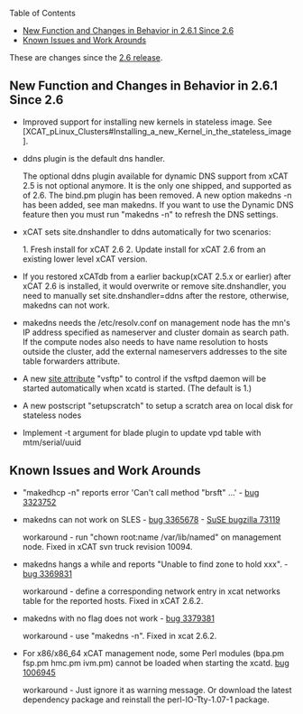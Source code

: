 <!-- START doctoc generated TOC please keep comment here to allow auto update -->
<!-- DON'T EDIT THIS SECTION, INSTEAD RE-RUN doctoc TO UPDATE -->
Table of Contents

- [New Function and Changes in Behavior in 2.6.1 Since 2.6](#new-function-and-changes-in-behavior-in-261-since-26)
- [Known Issues and Work Arounds](#known-issues-and-work-arounds)

<!-- END doctoc generated TOC please keep comment here to allow auto update -->

These are changes since the [2.6 release](XCAT_2.6_Release_Notes). 

## New Function and Changes in Behavior in 2.6.1 Since 2.6

  * Improved support for installing new kernels in stateless image. See [XCAT_pLinux_Clusters#Installing_a_new_Kernel_in_the_stateless_image]. 
  * ddns plugin is the default dns handler. 

     The optional ddns plugin available for dynamic DNS support from xCAT 2.5 is not optional anymore. It is the only one shipped, and supported as of 2.6. The bind.pm plugin has been removed. A new option makedns -n has been added, see man makedns. If you want to use the Dynamic DNS feature then you must run "makedns -n" to refresh the DNS settings. 

  * xCAT sets site.dnshandler to ddns automatically for two scenarios: 

     1\. Fresh install for xCAT 2.6 
     2\. Update install for xCAT 2.6 from an existing lower level xCAT version. 

  * If you restored xCATdb from a earlier backup(xCAT 2.5.x or earlier) after xCAT 2.6 is installed, it would overwrite or remove site.dnshandler, you need to manually set site.dnshandler=ddns after the restore, otherwise, makedns can not work. 
  * makedns needs the /etc/resolv.conf on management node has the mn's IP address specified as nameserver and cluster domain as search path. If the compute nodes also needs to have name resolution to hosts outside the cluster, add the external nameservers addresses to the site table forwarders attribute. 

  * A new [site attribute](http://xcat.sourceforge.net/man5/site.5.html) "vsftp" to control if the vsftpd daemon will be started automatically when xcatd is started. (The default is 1.) 
  * A new postscript "setupscratch" to setup a scratch area on local disk for stateless nodes 
  * Implement -t argument for blade plugin to update vpd table with mtm/serial/uuid 

## Known Issues and Work Arounds

  * "makedhcp -n" reports error 'Can't call method "brsft" ...' - [bug 3323752](https://sourceforge.net/tracker/?func=detail&aid=3323752&group_id=208749&atid=1006945)
  * makedns can not work on SLES - [bug 3365678](https://sourceforge.net/tracker/?func=detail&aid=3365678&group_id=208749&atid=1006945) \- [SuSE bugzilla 73119](https://bugzilla.linux.ibm.com/show_bug.cgi?id=73119)

     workaround - run "chown root:name /var/lib/named" on management node. Fixed in xCAT svn truck revision 10094. 

  * makedns hangs a while and reports "Unable to find zone to hold xxx". - [bug 3369831](https://sourceforge.net/tracker/?func=detail&aid=3369831&group_id=208749&atid=1006945)

     workaround - define a corresponding network entry in xcat networks table for the reported hosts. Fixed in xCAT 2.6.2. 

  * makedns with no flag does not work - [bug 3379381](https://sourceforge.net/tracker/?func=detail&aid=3379381&group_id=208749&atid=1006945)

     workaround - use "makedns -n". Fixed in xcat 2.6.2. 

  * For x86/x86_64 xCAT management node, some Perl modules (bpa.pm fsp.pm hmc.pm ivm.pm) cannot be loaded when starting the xcatd. [bug 1006945](https://sourceforge.net/tracker/?func=detail&aid=3380912&group_id=208749&atid=1006945)

     workaround - Just ignore it as warning message. Or download the latest dependency package and reinstall the perl-IO-Tty-1.07-1 package. 
